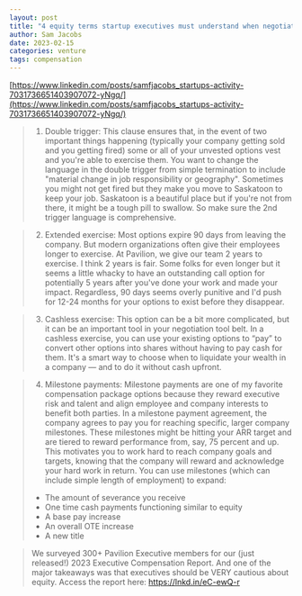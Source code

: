 ```yaml
---
layout: post
title: "4 equity terms startup executives must understand when negotiating their compensation package"
author: Sam Jacobs
date: 2023-02-15
categories: venture
tags: compensation
---
```


[https://www.linkedin.com/posts/samfjacobs_startups-activity-7031736651403907072-yNgq/](https://www.linkedin.com/posts/samfjacobs_startups-activity-7031736651403907072-yNgq/)

> 1. Double trigger:
> This clause ensures that, in the event of two important things happening (typically your company getting sold and you getting fired) some or all of your unvested options vest and you're able to exercise them.
> You want to change the language in the double trigger from simple termination to include "material change in job responsibility or geography". Sometimes you might not get fired but they make you move to Saskatoon to keep your job. Saskatoon is a beautiful place but if you're not from there, it might be a tough pill to swallow. So make sure the 2nd trigger language is comprehensive.

> 2. Extended exercise:
> Most options expire 90 days from leaving the company. But modern organizations often give their employees longer to exercise. At Pavilion, we give our team 2 years to exercise. I think 2 years is fair. Some folks for even longer but it seems a little whacky to have an outstanding call option for potentially 5 years after you've done your work and made your impact.
> Regardless, 90 days seems overly punitive and I'd push for 12-24 months for your options to exist before they disappear.

> 3. Cashless exercise:
> This option can be a bit more complicated, but it can be an important tool in your negotiation tool belt. In a cashless exercise, you can use your existing options to “pay” to convert other options into shares without having to pay cash for them. It's a smart way to choose when to liquidate your wealth in a company — and to do it without cash upfront.

> 4. Milestone payments:
> Milestone payments are one of my favorite compensation package options because they reward executive risk and talent and align employee and company interests to benefit both parties. In a milestone payment agreement, the company agrees to pay you for reaching specific, larger company milestones. These milestones might be hitting your ARR target and are tiered to reward performance from, say, 75 percent and up. This motivates you to work hard to reach company goals and targets, knowing that the company will reward and acknowledge your hard work in return.
> You can use milestones (which can include simple length of employment) to expand:
> - The amount of severance you receive
> - One time cash payments functioning similar to equity
> - A base pay increase
> - An overall OTE increase
> - A new title

> We surveyed 300+ Pavilion Executive members for our (just released!) 2023 Executive Compensation Report.
> And one of the major takeaways was that executives should be VERY cautious about equity.
> Access the report here: https://lnkd.in/eC-ewQ-r